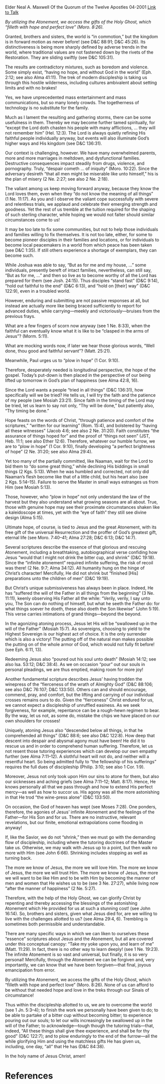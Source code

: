 Elder Neal A. Maxwell
Of the Quorum of the Twelve Apostles
04-2001
[Link to Talk](https://www.churchofjesuschrist.org/study/general-conference/2001/04/plow-in-hope?lang=eng)

_By utilizing the Atonement, we access the gifts of the Holy Ghost, which “filleth with hope and perfect love” (Moro. 8:26)._

Granted, brothers and sisters, the world is “in commotion,” but the kingdom is in forward motion as never before! (see D&C 88:91; D&C 45:26). Its distinctiveness is being more sharply defined by adverse trends in the world, where traditional values are not fastened down by the rivets of the Restoration. They are sliding swiftly (see D&C 105:31).

The results are contradictory mixtures, such as boredom and violence. Some simply exist, “having no hope, and without God in the world” (Eph. 2:12; see also Alma 41:11). The trek of modern discipleship is taking us through this hostile wilderness, including cultures ambivalent about setting limits and with no brakes!

Yes, we have unprecedented mass entertainment and mass communications, but so many lonely crowds. The togetherness of technology is no substitute for the family.

Much as I lament the resulting and gathering storms, there can be some usefulness in them. Thereby we may become further tamed spiritually, for “except the Lord doth chasten his people with many afflictions, … they will not remember him” (Hel. 12:3). The Lord is always quietly refining His faithful people individually anyway, but events will also illuminate God’s higher ways and His kingdom (see D&C 136:31).

Our context is challenging, however. We have many overwhelmed parents, more and more marriages in meltdown, and dysfunctional families. Destructive consequences impact steadily from drugs, violence, and pornography. Truly, “despair cometh … of iniquity” (Moro. 10:22). Since the adversary desireth “that all men might be miserable like unto himself,” his is the plan of misery (2 Ne. 2:27; see also 2 Ne. 2:18).

The valiant among us keep moving forward anyway, because they know the Lord loves them, even when they “do not know the meaning of all things” (1 Ne. 11:17). As you and I observe the valiant cope successfully with severe and relentless trials, we applaud and celebrate their emerging strength and goodness. Yet the rest of us tremble at the tuition required for the shaping of such sterling character, while hoping we would not falter should similar circumstances come to us!

It may be too late to fix some communities, but not to help those individuals and families willing to fix themselves. It is not too late, either, for some to become pioneer disciples in their families and locations, or for individuals to become local peacemakers in a world from which peace has been taken (see D&C 1:35). If still others experience a shortage of exemplars, they can become such.

While Joshua was able to say, “But as for me and my house, …” some individuals, presently bereft of intact families, nevertheless, can still say, “But as for me, …” and then so live as to become worthy of all the Lord has prepared for them (see Josh. 24:15). Thus disciples “stand fast” (D&C 9:14), “hold out faithful to the end” (D&C 6:13), and “hold on [their] way” (D&C 122:9), even in a troubled world.

However, enduring and submitting are not passive responses at all, but instead are actually more like being braced sufficiently to report for advanced duties, while carrying—meekly and victoriously—bruises from the previous frays.

What are a few fingers of scorn now anyway (see 1 Ne. 8:33), when the faithful can eventually know what it is like to be “clasped in the arms of Jesus”? (Morm. 5:11).

What are mocking words now, if later we hear those glorious words, “Well done, thou good and faithful servant”? (Matt. 25:21).

Meanwhile, Paul urges us to “plow in hope” (1 Cor. 9:10).

Therefore, desperately needed is longitudinal perspective, the hope of the gospel. Today’s put-down is then placed in the perspective of our being lifted up tomorrow in God’s plan of happiness (see Alma 42:8, 16).

Since the Lord wants a people “tried in all things” (D&C 136:31), how specifically will we be tried? He tells us, I will try the faith and the patience of my people (see Mosiah 23:21). Since faith in the timing of the Lord may be tried, let us learn to say not only, “Thy will be done,” but patiently also, “Thy timing be done.”

Hope feasts on the words of Christ, “through patience and comfort of the scriptures,” “written for our learning” (Rom. 15:4), and bolstered by “having all these witnesses” (Jacob 4:6; see also 2 Ne. 31:20). Faith constitutes “the assurance of things hoped for” and the proof of “things not seen” (JST, Heb. 11:1; see also Ether 12:6). Therefore, whatever our humble furrow, we are to “plow in hope” (1 Cor. 9:10), finally developing “a perfect brightness of hope” (2 Ne. 31:20; see also Alma 29:4).

Yet too many of the partially committed, like Naaman, wait for the Lord to bid them to “do some great thing,” while declining His biddings in small things (2 Kgs. 5:13). When he was humbled and corrected, not only did Naaman’s flesh become like that of a little child, but his heart also (see 2 Kgs. 5:14–15). Failure to serve the Master in small ways estranges us from Him (see Mosiah 5:13).

Those, however, who “plow in hope” not only understand the law of the harvest but they also understand what growing seasons are all about. True, those with genuine hope may see their proximate circumstances shaken like a kaleidoscope at times, yet with the “eye of faith” they still see divine design (Alma 5:15).

Ultimate hope, of course, is tied to Jesus and the great Atonement, with its free gift of the universal Resurrection and the proffer of God’s greatest gift, eternal life (see Moro. 7:40–41; Alma 27:28; D&C 6:13; D&C 14:7).

Several scriptures describe the essence of that glorious and rescuing Atonement, including a breathtaking, autobiographical verse confiding how Jesus “would that I might not drink the bitter cup, and shrink” (D&C 19:18). Since the “infinite atonement” required infinite suffering, the risk of recoil was there! (2 Ne. 9:7; Alma 34:12). All humanity hung on the hinge of Christ’s character! Mercifully, He did not shrink but “finished [His] preparations unto the children of men” (D&C 19:19).

But Christ’s unique submissiveness has always been in place. Indeed, He has “suffered the will of the Father in all things from the beginning” (3 Ne. 11:11), keenly observing His Father all the while: “Verily, verily, I say unto you, The Son can do nothing of himself, but what he seeth the Father do: for what things soever he doeth, these also doeth the Son likewise” (John 5:19). This verse carries intimations of grand things—beyond the beyond.

In the agonizing atoning process, Jesus let His will be “swallowed up in the will of the Father” (Mosiah 15:7). As sovereigns, choosing to yield to the Highest Sovereign is our highest act of choice. It is the only surrender which is also a victory! The putting off of the natural man makes possible the putting on of the whole armor of God, which would not fully fit before! (see Eph. 6:11, 13).

Redeeming Jesus also “poured out his soul unto death” (Mosiah 14:12; see also Isa. 53:12; D&C 38:4). As we on occasion “pour” out our souls in personal pleadings, we are thus emptied, making room for more joy!

Another fundamental scripture describes Jesus’ having trodden the winepress of the “fierceness of the wrath of Almighty God” (D&C 88:106; see also D&C 76:107; D&C 133:50). Others can and should encourage, commend, pray, and comfort, but the lifting and carrying of our individual crosses remains ours to do. Given the “fierceness” Christ endured for us, we cannot expect a discipleship of unruffled easiness. As we seek forgiveness, for example, repentance can be a rough-hewn regimen to bear. By the way, let us not, as some do, mistake the chips we have placed on our own shoulders for crosses!

Uniquely, atoning Jesus also “descended below all things, in that he comprehended all things” (D&C 88:6; see also D&C 122:8). How deep that descent into despair and abysmal agony must have been! He did it to rescue us and in order to comprehend human suffering. Therefore, let us not resent those tutoring experiences which can develop our own empathy further (see Alma 7:11–12). A slothful heart will not do, and neither will a resentful heart. So being admitted fully to “the fellowship of his sufferings” requires the full dues of discipleship (Philip. 3:10; see also 1 Cor. 1:9).

Moreover, Jesus not only took upon Him our sins to atone for them, but also our sicknesses and aching griefs (see Alma 7:11–12; Matt. 8:17). Hence, He knows personally all that we pass through and how to extend His perfect mercy—as well as how to succor us. His agony was all the more astonishing in that He trod “the wine-press alone” (D&C 133:50).

On occasion, the God of heaven has wept (see Moses 7:28). One ponders, therefore, the agonies of Jesus’ infinite Atonement and the feelings of the Father—for His Son and for us. There are no instructive, relevant revelations, but our finite, emotional extrapolations come flooding in anyway!

If, like the Savior, we do not “shrink,” then we must go with the demanding flow of discipleship, including where the tutoring doctrines of the Master take us. Otherwise, we may walk with Jesus up to a point, but then walk no more with Him (see John 6:66). Shrinking includes stopping as well as turning back.

The more we know of Jesus, the more we will love Him. The more we know of Jesus, the more we will trust Him. The more we know of Jesus, the more we will want to be like Him and to be with Him by becoming the manner of men and women that He wishes us to be (see 3 Ne. 27:27), while living now “after the manner of happiness” (2 Ne. 5:27).

Therefore, with the help of the Holy Ghost, we can glorify Christ by repenting and thereby accessing the blessings of the astonishing Atonement which He provided for us at such a stunning cost! (see John 16:14). So, brothers and sisters, given what Jesus died for, are we willing to live with the challenges allotted to us? (see Alma 29:4, 6). Trembling is sometimes both permissible and understandable.

There are many specific ways in which we can liken to ourselves these “essence” scriptures about Jesus and the Atonement, but all are covered under this conceptual canopy: “Take my yoke upon you, and learn of me” (Matt. 11:29). In fact, there is no other way to learn deeply! (see 1 Ne. 19:23). The infinite Atonement is so vast and universal, but finally, it is so very personal! Mercifully, through the Atonement we can be forgiven and, very importantly, we can know that we have been forgiven—that final, joyous emancipation from error.

By utilizing the Atonement, we access the gifts of the Holy Ghost, which “filleth with hope and perfect love” (Moro. 8:26). None of us can afford to be without that needed hope and love in the treks through our Sinais of circumstance!

Thus within the discipleship allotted to us, we are to overcome the world (see 1 Jn. 5:3–4); to finish the work we personally have been given to do; to be able to partake of a bitter cup without becoming bitter; to experience pouring out our souls; to let our wills increasingly be swallowed up in the will of the Father; to acknowledge—tough though the tutoring trials—that, indeed, “All these things shall give thee experience, and shall be for thy good” (D&C 122:7); and to plow enduringly to the end of the furrow—all the while glorifying Him and using the matchless gifts He has given us, including, one day, “all” that He has (D&C 84:38).

In the holy name of Jesus Christ, amen!

# References
